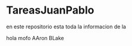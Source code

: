 TareasJuanPablo
===============

en este repositorio esta toda la informacion de la

hola mofo AAron BLake